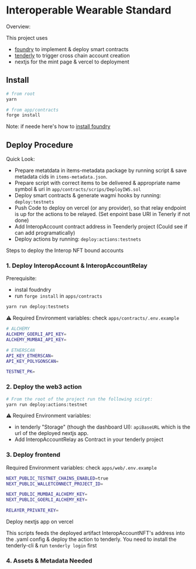 # Interoperable Wearable Standard

Overview:

<!-- TODO: Add project Diagram -->

This project uses
- [foundry](https://github.com/foundry-rs/foundry) to implement & deploy smart contracts
- [tenderly](https://tenderly.co/) to trigger cross chain account creation
- nextjs for the mint page & vercel to deployment

## Install

```bash
# from root
yarn

# from app/contracts
forge install
```
Note: if neede here's how to [install foundry](https://getfoundry.sh/)

## Deploy Procedure

Quick Look:
- Prepare metatdata in items-metadata package by running script & save metadata cids
in `items-metadata.json`.
- Prepare script with correct items to be delivered & appropriate name symbol & uri in `app/contracts/scrips/DeployIWS.sol`
- Deploy smart contracts & generate wagmi hooks by running: `deploy:testnets`
- Push Code to deploy on vercel (or any provider), so that relay endpoint is up for the actions to be relayed. (Set enpoint base URI in Tenerly if not done)
- Add InteropAccount contract address in Teenderly project (Could see if can add programatically)
- Deploy actions by running: `deploy:actions:testnets`

Steps to deploy the Interop NFT bound accounts

### 1. Deploy InteropAccount & InteropAccountRelay

Prerequisite:
- instal foudndry
- run `forge install` in `apps/contracts`

```bash
yarn run deploy:testnets
```

⚠️ Required Environment variables: check `apps/contracts/.env.example`
```bash
# ALCHEMY
ALCHEMY_GOERLI_API_KEY=
ALCHEMY_MUMBAI_API_KEY=

# ETHERSCAN
API_KEY_ETHERSCAN=
API_KEY_POLYGONSCAN=

TESTNET_PK=
```


### 2. Deploy the web3 action

```bash
# From the root of the project run the following scirpt:
yarn run deploy:actions:testnet
```

⚠️ Required Environment variables: 
- in tenderly "Storage" (though the dashboard UI): `apiBaseURL` which is the url of the deployed nextjs app.
- Add InteropAccountRelay as Contract in your tenderly project

### 3. Deploy frontend

Required Environment variables: check `apps/web/.env.example`
```bash
NEXT_PUBLIC_TESTNET_CHAINS_ENABLED=true
NEXT_PUBLIC_WALLETCONNECT_PROJECT_ID=

NEXT_PUBLIC_MUMBAI_ALCHEMY_KEY=
NEXT_PUBLIC_GOERLI_ALCHEMY_KEY=

RELAYER_PRIVATE_KEY=
```

Deploy nextjs app on vercel

This scripts feeds the deployed artifact InteropAccountNFT's address into the .yaml config & deploy the action to tenderly. You need to install the tenderly-cli & run `tenderly login` first


### 4. Assets & Metadata Needed